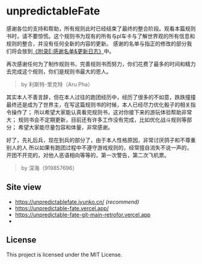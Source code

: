# unpredictableFate

感谢各位的支持和帮助，所有规则此时已经结束了最终的整合阶段。观看本篇规则书时，请不要惊慌。这个规则书为现有的所有与pl车卡与了解世界观的所有信息和规则的整合，并没有任何全新的内容的更新。
感谢的名单与指正的修改的部分我们将会放到[《附录E:感谢名单&更新日志》](./pages/v1/appendix/e)中。

再次感谢任何为了制作规则书，完善规则书而努力，你们花费了最多的时间和精力去完成这个规则，你们是规则书最大的恩人。

> by 利斯特-里克特（Aru.Pha）


其实本人不善言辞，但在本人过往的跑团经历中，经历了很多的不如意，跌跌撞撞最终还是成为了世界主，在写这篇规则书的时候，本人已经尽力优化骰子的相关指令操作了；
所以希望大家能认真看完规则书，这对你接下来的游玩体验帮助非常大；
规则书会不定期更新，目前还有许多工作没有完成，比如优化战斗规则等部分；
希望大家能尽量包容和体量，非常感谢。

好了，先礼后兵，现在到兵的部分了，由于本人性格原因，非常讨厌鸽子和不尊重别人的人
所以如果有跑团过程中不遵守游戏规则的，经常擅自消失不说一声的，开团不开完的，对他人恶语相向等等的，第一次警告，第二次飞机票。

> by 深海（919857696）

## Site view

- <https://unpredictablefate.jyunko.cn/> _(recommend)_
- <https://unpredictable-fate.vercel.app/>
- <https://unpredictable-fate-git-main-retrofor.vercel.app>
- 
## License

This project is licensed under the MIT License.
